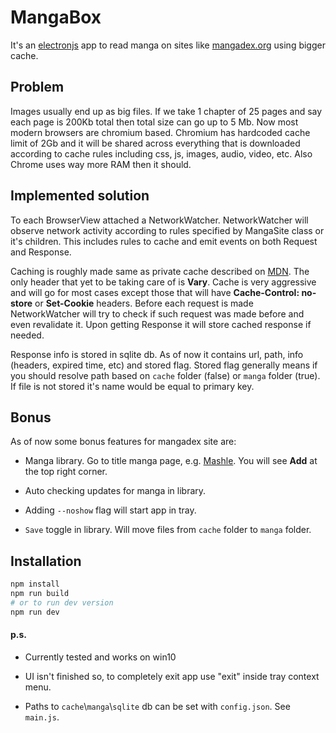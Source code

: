# MangaBox

It's an [electronjs](https://www.electronjs.org/) app to read manga on sites like [mangadex.org](https://mangadex.org) 
using bigger cache. 

## Problem

Images usually end up as big files. If we take 1 chapter of 25 pages and say each page is 200Kb total then total size 
can go up to 5 Mb. Now most modern browsers are chromium based. Chromium has hardcoded cache limit of 2Gb and it will be
shared across everything that is downloaded according to cache rules including css, js, images, audio, video, etc.
Also Chrome uses way more RAM then it should.

## Implemented solution

To each BrowserView attached a NetworkWatcher. NetworkWatcher will observe network activity according to rules
specified by MangaSite class or it's children. This includes rules to cache and emit events on both Request and Response.

Caching is roughly made same as private cache described on [MDN](https://developer.mozilla.org/en-US/docs/Web/HTTP/Caching).
The only header that yet to be taking care of is **Vary**. Cache is very aggressive and will go for most cases except
those that will have **Cache-Control: no-store** or **Set-Cookie** headers. Before each request is made NetworkWatcher
will try to check if such request was made before and even revalidate it. Upon getting Response it will store cached 
response if needed.

Response info is stored in sqlite db. As of now it contains url, path, info (headers, expired time, etc) and stored flag.
Stored flag generally means if you should resolve path based on `cache` folder (false) or `manga` folder (true). 
If file is not stored it's name would be equal to primary key.   
 
## Bonus

As of now some bonus features for mangadex site are:

- Manga library. Go to title manga page, e.g. [Mashle](https://mangadex.org/title/44976/mashle). You will see **Add** at the top right corner.

- Auto checking updates for manga in library.

- Adding `--noshow` flag will start app in tray.

- `Save` toggle in library. Will move files from `cache` folder to `manga` folder.

## Installation

```bash
npm install
npm run build
# or to run dev version
npm run dev
```

#### p.s.

- Currently tested and works on win10

- UI isn't finished so, to completely exit app use "exit" inside tray context menu.

- Paths to `cache`\\`manga`\\`sqlite` db can be set with `config.json`. See `main.js`. 
